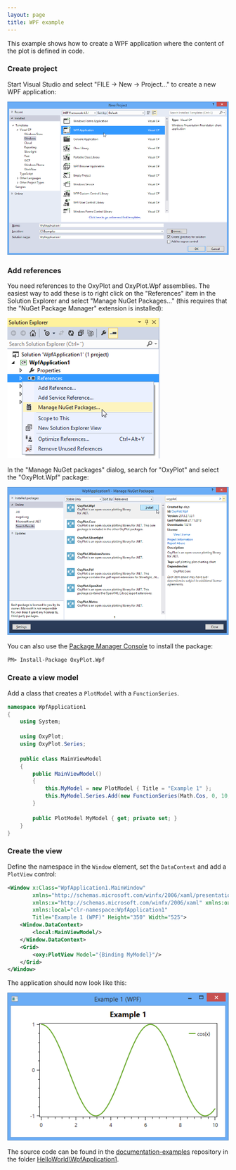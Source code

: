 ```yaml
---
layout: page
title: WPF example
---
```


This example shows how to create a WPF application where the content of the plot is defined in code.

### Create project

Start Visual Studio and select "FILE -> New -> Project..." to create a new WPF application:

![New project](/public/images/documentation/wpf-new-project.png)

### Add references

You need references to the OxyPlot and OxyPlot.Wpf assemblies. The easiest way to add these is to right click on the "References" item in the Solution Explorer and select "Manage NuGet Packages..." (this requires that the "NuGet Package Manager" extension is installed):

![Add reference](/public/images/documentation/wpf-add-reference.png)

In the "Manage NuGet packages" dialog, search for "OxyPlot" and select the "OxyPlot.Wpf" package:

![Install package](/public/images/documentation/wpf-install-package.png)

You can also use the [Package Manager Console](http://docs.nuget.org/docs/start-here/using-the-package-manager-console) to install the package:

```
PM> Install-Package OxyPlot.Wpf
```

### Create a view model

Add a class that creates a `PlotModel` with a `FunctionSeries`.

``` csharp
namespace WpfApplication1
{
    using System;

    using OxyPlot;
    using OxyPlot.Series;

    public class MainViewModel
    {
        public MainViewModel()
        {
            this.MyModel = new PlotModel { Title = "Example 1" };
            this.MyModel.Series.Add(new FunctionSeries(Math.Cos, 0, 10, 0.1, "cos(x)"));
        }

        public PlotModel MyModel { get; private set; }
    }
}
```

### Create the view

Define the namespace in the `Window` element, set the `DataContext` and add a `PlotView` control:

``` xml
<Window x:Class="WpfApplication1.MainWindow"
        xmlns="http://schemas.microsoft.com/winfx/2006/xaml/presentation"
        xmlns:x="http://schemas.microsoft.com/winfx/2006/xaml" xmlns:oxy="http://oxyplot.codeplex.com"
        xmlns:local="clr-namespace:WpfApplication1"
        Title="Example 1 (WPF)" Height="350" Width="525">
    <Window.DataContext>
        <local:MainViewModel/>
    </Window.DataContext>
    <Grid>
        <oxy:PlotView Model="{Binding MyModel}"/>
    </Grid>
</Window>
```

The application should now look like this:

![Screen shot](/public/images/documentation/wpf-example1.png)

The source code can be found in the [documentation-examples](https://github.com/oxyplot/documentation-examples) repository in the folder [HelloWorld\WpfApplication1](https://github.com/oxyplot/documentation-examples/tree/master/HelloWorld/WpfApplication1).